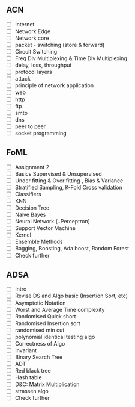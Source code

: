 ## ACN
- [ ] Internet
- [ ] Network Edge
- [ ] Network core
- [ ] packet - switching (store & forward)
- [ ] Circuit Switching
- [ ] Freq Div Multiplexing & Time Div Multiplexing
- [ ] delay, loss, throughput 
- [ ] protocol layers
- [ ] attack
- [ ] principle of network application 
- [ ] web
- [ ] http
- [ ] ftp
- [ ] smtp
- [ ] dns
- [ ] peer to peer
- [ ] socket programming 

## FoML
- [ ] Assignment 2
- [ ] Basics Supervised & Unsupervised
- [ ] Under fitting & Over fitting , Bias & Variance
- [ ] Stratified Sampling, K-Fold Cross validation
- [ ] Classifiers 
- [ ] KNN
- [ ] Decision Tree
- [ ] Naive Bayes 
- [ ] Neural Network (..Perceptron)
- [ ] Support Vector Machine 
- [ ] Kernel 
- [ ] Ensemble Methods
- [ ] Bagging, Boosting, Ada boost, Random Forest
- [ ] Check further

##  ADSA
- [ ] Intro
- [ ] Revise DS and Algo basic (Insertion Sort, etc)
- [ ] Asymptotic Notation 
- [ ] Worst and Average Time complexity 
- [ ] Randomised Quick short 
- [ ] Randomised Insertion sort
- [ ] randomised min cut
- [ ] polynomial identical testing algo
- [ ] Correctness of Algo
- [ ] Invariant 
- [ ] Binary Search Tree
- [ ] ADT
- [ ] Red black tree 
- [ ] Hash table 
- [ ] D&C: Matrix Multiplication 
- [ ] strassen algo
- [ ] Check further 
